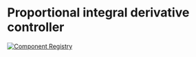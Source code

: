 # Proportional integral derivative controller

[![Component Registry](https://components.espressif.com/components/espressif/pcap/badge.svg)](https://components.espressif.com/components/espressif/pcap)